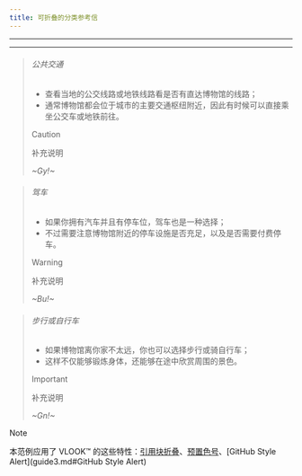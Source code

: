 ```yaml
---
title: 可折叠的分类参考信
---
```




---

---

> ###### 公共交通
>
> - 查看当地的公交线路或地铁线路看是否有直达博物馆的线路；
> - 通常博物馆都会位于城市的主要交通枢纽附近，因此有时候可以直接乘坐公交车或地铁前往。
>
> > [!CAUTION]
> >
> > 补充说明
>
> _~Gy!~_

> ###### 驾车
>
> - 如果你拥有汽车并且有停车位，驾车也是一种选择；
> - 不过需要注意博物馆附近的停车设施是否充足，以及是否需要付费停车。
>
> > [!WARNING]
> >
> > 补充说明
>
> _~Bu!~_

> ###### 步行或自行车
>
> - 如果博物馆离你家不太远，你也可以选择步行或骑自行车；
> - 这样不仅能够锻炼身体，还能够在途中欣赏周围的景色。
>
> > [!IMPORTANT]
> >
> > 补充说明
>
> _~Gn!~_



> [!NOTE]
>
> 本范例应用了 VLOOK™ 的这些特性：[引用块折叠](guide.md#引用块折叠)、[预置色号](guide.md#预置色号)、[GitHub Style Alert](guide3.md#GitHub Style Alert)
